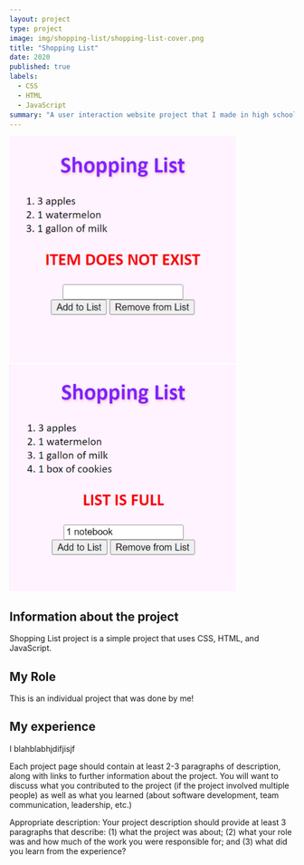 ```yaml
---
layout: project
type: project
image: img/shopping-list/shopping-list-cover.png
title: "Shopping List"
date: 2020
published: true
labels:
  - CSS
  - HTML
  - JavaScript
summary: "A user interaction website project that I made in high school."
---
```


<div class="text-center">
  <img width="400px" src="../img/shopping-list/dne.png" >
  <img width="400px" src="../img/shopping-list/full.png" >
</div>

## Information about the project

Shopping List project is a simple project that uses CSS, HTML, and JavaScript. 

## My Role

This is an individual project that was done by me!

## My experience

I blahblabhjdifjisjf

Each project page should contain at least 2-3 paragraphs of description, along with links to further information about the project. You will want to discuss what you contributed to the project (if the project involved multiple people) as well as what you learned (about software development, team communication, leadership, etc.)

Appropriate description: Your project description should provide at least 3 paragraphs that describe: (1) what the project was about; (2) what your role was and how much of the work you were responsible for; and (3) what did you learn from the experience?